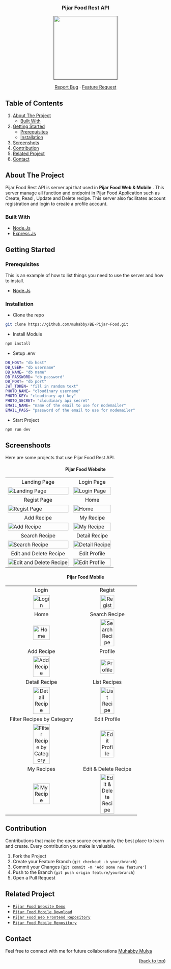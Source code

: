 <div id="top"></div>

<!-- PROJECT LOGO -->

<div align="center">
  <h3 align="center">Pijar Food Rest API</h3>
  
  <a href="">
    <image align="center" width="200" src='https://res.cloudinary.com/dpasid4jl/image/upload/v1717380554/pijar-food-assets/pijar-food-logo/Pijar_Food_Logo_pwadca.png' />
  </a>

  <p></p>
  
  <p align="center">
    <a href="https://github.com/muhabby/BE-Pijar-Food/issues">Report Bug</a>
    ·
    <a href="https://github.com/muhabby/BE-Pijar-Food/issues">Feature Request</a>
  </p>
</div>

<!-- TABLE OF CONTENTS -->

## Table of Contents

<div>
  <ol>
    <li>
      <a href="#about-the-project">About The Project</a>
      <ul>
        <li><a href="#built-with">Built With</a></li>
      </ul>
    </li>
    <li>
      <a href="#getting-started">Getting Started</a>
      <ul>
        <li><a href="#prerequisites">Prerequisites</a></li>
        <li><a href="#installation">Installation</a></li>
      </ul>
    </li>
    <li><a href="#screenshoots">Screenshots</a></li>
    <li><a href="#contribution">Contribution</a></li>
    <li><a href="#related-project">Related Project</a></li>
    <li><a href="#contact">Contact</a></li>
  </ol>
</div>

## About The Project

Pijar Food Rest API is server api that used in **Pijar Food Web & Mobile** . This server manage all function and endpoint in Pijar Food Application such as Create, Read , Update and Delete recipe. This server also facilitates account registration and login to create a profile account.

### Built With

- [Node.Js](https://nodejs.org/)
- [Express.Js](https://expressjs.com/)

## Getting Started

### Prerequisites

This is an example of how to list things you need to use the server and how to install.

- [Node.Js](https://nodejs.org/en/download/)

### Installation

- Clone the repo
```sh
git clone https://github.com/muhabby/BE-Pijar-Food.git
```

- Install Module
```sh
npm install
```

- Setup .env
```sh
DB_HOST= "db host"
DB_USER= "db username"
DB_NAME= "db name"
DB_PASSWORD= "db password"
DB_PORT= "db port"
JWT_TOKEN= "fill in random text"
PHOTO_NAME= "cloudinary username"
PHOTO_KEY= "cloudinary api key"
PHOTO_SECRET= "cloudinary api secret"
EMAIL_NAME= "name of the email to use for nodemailer"
EMAIL_PASS= "password of the email to use for nodemailer"
```

- Start Project
```sh
npm run dev
```

## Screenshoots

Here are some projects that use Pijar Food Rest API.

<h4 align="center">Pijar Food Website</h4>
<p align="center" display=flex>
    <table>
        <tr>
            <td align="center">Landing Page</td>
            <td align="center">Login Page</td>
        </tr>
        <tr>
            <td><image src="https://res.cloudinary.com/dpasid4jl/image/upload/v1717984073/pijar-food-logo/Landing_Page_pn6k17.png" alt="Landing Page" width=100%></td>
            <td><image src="https://res.cloudinary.com/dpasid4jl/image/upload/v1717984070/pijar-food-logo/Login_ufze1n.png" alt="Login Page" width=100%/></td>
        </tr>
        <tr>
            <td align="center">Regist Page</td>
            <td align="center">Home</td>
        </tr>
        <tr>
            <td><image src="https://res.cloudinary.com/dpasid4jl/image/upload/v1717984072/pijar-food-logo/Regist_h5lrog.png" alt="Regist Page" width=100%></td>
            <td><image src="https://res.cloudinary.com/dpasid4jl/image/upload/v1717984071/pijar-food-logo/home_ot3vmw.png" alt="Home" width=100%/></td>
        </tr>
        <tr>
            <td align="center">Add Recipe</td>
            <td align="center">My Recipe</td>
        </tr>
        <tr>
            <td><image src="https://res.cloudinary.com/dpasid4jl/image/upload/v1717984069/pijar-food-logo/Add_Recipe_selzpi.png" alt="Add Recipe" width=100%></td>
            <td><image src="https://res.cloudinary.com/dpasid4jl/image/upload/v1717984073/pijar-food-logo/My_Recipe_fvzfsl.png" alt="My Recipe" width=100%/></td>
        </tr>
        <tr>
            <td align="center">Search Recipe</td>
            <td align="center">Detail Recipe</td>
        </tr>
        <tr>
            <td><image src="https://res.cloudinary.com/dpasid4jl/image/upload/v1717984072/pijar-food-logo/Search_re6gfx.png" alt="Search Recipe" width=100%></td>
            <td><image src="https://res.cloudinary.com/dpasid4jl/image/upload/v1717984073/pijar-food-logo/Detail_Recipe_s13trr.png" alt="Detail Recipe" width=100%/></td>
        </tr>
        <tr>
            <td align="center">Edit and Delete Recipe</td>
            <td align="center">Edit Profile</td>
        </tr>
        <tr>
            <td><image src="https://res.cloudinary.com/dpasid4jl/image/upload/v1717984204/pijar-food-logo/Edit_and_Delete_jexe7m.png" alt="Edit and Delete Recipe" width=100%></td>
            <td><image src="https://res.cloudinary.com/dpasid4jl/image/upload/v1717984071/pijar-food-logo/Update_Profile_jw8rkh.png" alt="Edit Profile" width=100%/></td>
        </tr>
    </table>  
</p>

<h4 align="center">Pijar Food Mobile</h4>
<p align="center" display=flex>
    <table>
        <tr align="center">
            <td>Login</td>
            <td>Regist</td>
        </tr>
        <tr align="center">
            <td><image src="https://res.cloudinary.com/dpasid4jl/image/upload/v1718246832/pijar-food-assets/ss-pijar-food-mobile/Login_a1jtof.jpg" alt="Login" width=50%></td>
            <td><image src="https://res.cloudinary.com/dpasid4jl/image/upload/v1718246835/pijar-food-assets/ss-pijar-food-mobile/Regist_bahd05.jpg" alt="Regist" width=50%/></td>
        </tr>
        <tr align="center">
            <td>Home</td>
            <td>Search Recipe</td>
        </tr>
        <tr align="center">
            <td><image src="https://res.cloudinary.com/dpasid4jl/image/upload/v1718246832/pijar-food-assets/ss-pijar-food-mobile/Home_uetjuc.jpg" alt="Home" width=50%></td>
            <td><image src="https://res.cloudinary.com/dpasid4jl/image/upload/v1718246832/pijar-food-assets/ss-pijar-food-mobile/Search_bh21yc.jpg" alt="Search Recipe" width=50%/></td>
        </tr>
        <tr align="center">
            <td>Add Recipe</td>
            <td>Profile</td>
        </tr>
        <tr align="center">
            <td><image src="https://res.cloudinary.com/dpasid4jl/image/upload/v1718246827/pijar-food-assets/ss-pijar-food-mobile/Add_Recipe_b1safs.jpg" alt="Add Recipe" width=50%></td>
            <td><image src="https://res.cloudinary.com/dpasid4jl/image/upload/v1718246833/pijar-food-assets/ss-pijar-food-mobile/Profile_jnqm3y.jpg" alt="Profile" width=50%/></td>
        </tr>
        <tr align="center">
            <td>Detail Recipe</td>
            <td>List Recipes</td>
        </tr>
        <tr align="center">
            <td><image src="https://res.cloudinary.com/dpasid4jl/image/upload/v1718246831/pijar-food-assets/ss-pijar-food-mobile/Detail_Recipe_gxt7by.jpg" alt="Detail Recipe" width=50%></td>
            <td><image src="https://res.cloudinary.com/dpasid4jl/image/upload/v1718246831/pijar-food-assets/ss-pijar-food-mobile/List_Recipes_bvjtqr.jpg" alt="List Recipe" width=50%/></td>
        </tr>
        <tr align="center">
            <td>Filter Recipes by Category</td>
            <td>Edit Profile</td>
        </tr>
        <tr align="center"> 
            <td><image src="https://res.cloudinary.com/dpasid4jl/image/upload/v1718246828/pijar-food-assets/ss-pijar-food-mobile/Filter_Recipes_k5ibzu.jpg" alt="Filter Recipe by Category" width=50%></td>
            <td><image src="https://res.cloudinary.com/dpasid4jl/image/upload/v1718246831/pijar-food-assets/ss-pijar-food-mobile/Edit_Profile_nim0bq.jpg" alt="Edit Profile" width=50%/></td>
        </tr>
        <tr align="center">
            <td>My Recipes</td>
            <td>Edit & Delete Recipe</td>
        </tr>
        <tr align="center">
            <td><image src="https://res.cloudinary.com/dpasid4jl/image/upload/v1718247466/pijar-food-assets/ss-pijar-food-mobile/My_Recipes_o182w0.jpg" alt="My Recipe" width=50%></td>
            <td><image src="https://res.cloudinary.com/dpasid4jl/image/upload/v1718246831/pijar-food-assets/ss-pijar-food-mobile/Edit_Delete_Recipe_ai70z8.jpg" alt="Edit & Delete Recipe" width=50%/></td>
        </tr>
    </table>  
</p>

## Contribution

Contributions that make the open source community the best place to learn and create. Every contribution you make is valuable.

1. Fork the Project
2. Create your Feature Branch (`git checkout -b your/branch`)
3. Commit your Changes (`git commit -m 'Add some new feature'`)
4. Push to the Branch (`git push origin feature/yourbranch`)
5. Open a Pull Request

## Related Project

- [`Pijar Food Website Demo`](https://pijar-food.vercel.app)
- [`Pijar Food Mobile Download`](https://drive.google.com/file/d/1K99DPe7h_4NGWsueDqpKEDLqm2gAZC0B/view?usp=sharing)
- [`Pijar Food Web Frontend Repository`](https://github.com/muhabby/Pijar-Food)
- [`Pijar Food Mobile Repository`](https://github.com/muhabby/Pijar-Food-Mobile)

## Contact

Feel free to connect with me for future collaborations [Muhabby Mulya](https://github.com/muhabby)

<p align="right">(<a href="#top">back to top</a>)</p>